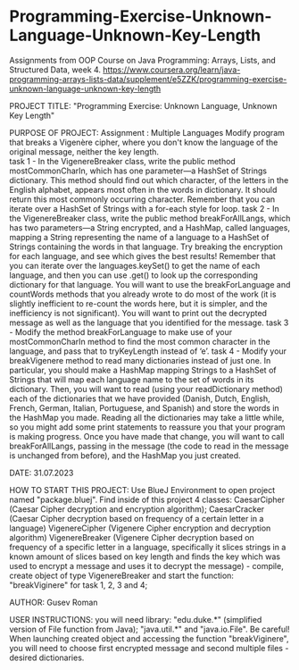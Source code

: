 # Programming-Exercise-Unknown-Language-Unknown-Key-Length
Assignments from OOP Course on Java Programming: Arrays, Lists, and Structured Data, week 4. https://www.coursera.org/learn/java-programming-arrays-lists-data/supplement/e5ZZK/programming-exercise-unknown-language-unknown-key-length

PROJECT TITLE: "Programming Exercise: Unknown Language, Unknown Key Length"

PURPOSE OF PROJECT: Assignment : Multiple Languages
                    Modify program that breaks a Vigenère cipher, where you don't know 
                    the language of the original message, neither the key length.  
                    task 1 - In the VigenereBreaker class, write the public method mostCommonCharIn, 
                    which has one parameter—a HashSet of Strings dictionary. This method 
                    should find out which character, of the letters in the English alphabet, 
                    appears most often in the words in dictionary. It should return this most 
                    commonly occurring character. Remember that you can iterate over a HashSet
                    of Strings with a for-each style for loop.
                    task 2 - In the VigenereBreaker class, write the public method breakForAllLangs, 
                    which has two parameters—a String encrypted, and a HashMap, called 
                    languages, mapping a String representing the name of a language to a 
                    HashSet of Strings containing the words in that language. Try breaking 
                    the encryption for each language, and see which gives the best results! 
                    Remember that you can iterate over the languages.keySet() to get the name 
                    of each language, and then you can use .get() to look up the corresponding
                    dictionary for that language. You will want to use the breakForLanguage 
                    and countWords methods that you already wrote to do most of the work 
                    (it is slightly inefficient to re-count the words here, but it is simpler,
                    and the inefficiency is not significant). You will want to print out the 
                    decrypted message as well as the language that you identified for the 
                    message.
                    task 3 - Modify the method breakForLanguage to make use of your mostCommonCharIn 
                    method to find the most common character in the language, and pass that 
                    to tryKeyLength instead of ‘e’.
                    task 4 - Modify your breakVigenere method to read many dictionaries instead of 
                    just one. In particular, you should make a HashMap mapping Strings to a 
                    HashSet of Strings that will map each language name to the set of words 
                    in its dictionary. Then, you will want to read 
                    (using your readDictionary method) each of the dictionaries that we have 
                    provided (Danish, Dutch, English, French, German, Italian, Portuguese, 
                    and Spanish) and store the words in the HashMap you made. Reading all the 
                    dictionaries may take a little while, so you might add some print 
                    statements to reassure you that your program is making progress. Once 
                    you have made that change, you will want to call breakForAllLangs, 
                    passing in the message (the code to read in the message is unchanged 
                    from before), and the HashMap you just created.

DATE: 31.07.2023

HOW TO START THIS PROJECT: Use BlueJ Environment to open project named 
                           "package.bluej". Find inside of this project 4 
                           classes: 
                           CaesarCipher (Caesar Cipher decryption and 
                           encryption algorithm);
                           CaesarCracker (Caesar Cipher decryption based on
                           frequency of a certain letter in a language)
                           VigenereCipher (Vigenere Cipher encryption and
                           decryption algorithm)
                           VigenereBreaker (Vigenere Cipher decryption based 
                           on frequency of a specific letter in a language, 
                           specifically it slices strings in a known amount 
                           of slices based on key length and finds the key 
                           which was used to encrypt a message and uses it to
                           decrypt the message)
                           - compile, create object of 
                           type VigenereBreaker and start the function: 
                           "breakViginere" for task 1, 2, 3 and 4; 

AUTHOR: Gusev Roman

USER INSTRUCTIONS: you will need library: "edu.duke.\*"
                   (simplified version of File function from Java);
                   "java.util.\*" and "java.io.File".
                   Be careful! When launching created object and accessing 
                   the function "breakViginere", you will need to choose first 
                   encrypted message and second multiple files - desired dictionaries.
                   

